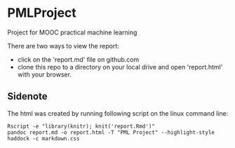# PMLProject
Project for MOOC practical machine learning

There are two ways to view the report: 

- click on the 'report.md' file on github.com
- clone this repo to a directory on your local drive and open 'report.html' with your browser.



## Sidenote

The html was created by running following script on the linux command line: 

    Rscript -e "library(knitr); knit('report.Rmd')" 
    pandoc report.md -o report.html -T "PML Project" --highlight-style haddock -c markdown.css
